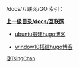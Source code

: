 /docs/互联网/GO 索引：


**[上一级目录/docs/互联网](/docs/互联网/index.md)**

- [ubuntu搭建hugo博客](/docs/互联网/GO/ubuntu搭建hugo博客.md)

- [window10搭建hugo博客](/docs/互联网/GO/window10搭建hugo博客.md)


<font size=2 color='grey'> [@TsingChan](https://github.com/tsingchan) </font>